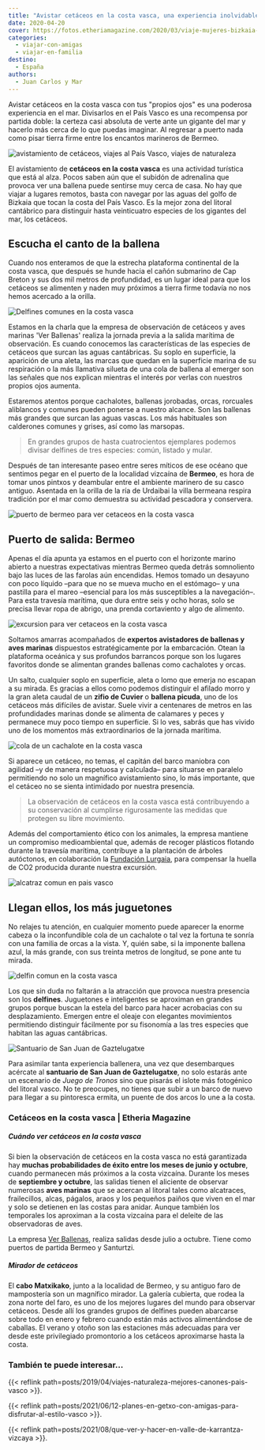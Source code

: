 ```yaml
---
title: "Avistar cetáceos en la costa vasca, una experiencia inolvidable"
date: 2020-04-20
cover: https://fotos.etheriamagazine.com/2020/03/viaje-mujeres-bizkaia-ver-delfines.jpg
categories: 
  - viajar-con-amigas
  - viajar-en-familia
destino: 
  - España
authors: 
  - Juan Carlos y Mar
---
```


Avistar cetáceos en la costa vasca con tus "propios ojos" es una poderosa experiencia en el mar. Divisarlos en el País Vasco es una recompensa por partida doble: la certeza casi absoluta de verte ante un gigante del mar y hacerlo más cerca de lo que puedas imaginar. Al regresar a puerto nada como pisar tierra firme entre los encantos marineros de Bermeo.

![avistamiento de cetáceos, viajes al País Vasco, viajes de naturaleza](https://fotos.etheriamagazine.com/2020/03/viaje-vizcaya-puerto-cetaceos.jpg "Puerto de Bermeo.")

El avistamiento de **cetáceos en la costa vasca** es una actividad turística que está al 
alza. Pocos saben aún que el subidón de adrenalina que provoca ver una ballena puede 
sentirse muy cerca de casa. No hay que viajar a lugares remotos, basta con navegar por 
las aguas del golfo de Bizkaia que tocan la costa del País Vasco. Es la mejor zona del 
litoral cantábrico para distinguir hasta veinticuatro especies de los gigantes del mar, 
los cetáceos. 

## Escucha el canto de la ballena

Cuando nos enteramos de que la estrecha plataforma continental de la costa vasca, que 
después se hunde hacia el cañón submarino de Cap Breton y sus dos mil metros de 
profundidad, es un lugar ideal para que los cetáceos se alimenten y naden muy próximos a 
tierra firme todavía no nos hemos acercado a la orilla. 

![Delfines comunes en la costa vasca](https://fotos.etheriamagazine.com/2020/03/viaje-mujeres-bizkaia-ver-delfines.jpg "Delfines comunes (Delphinus delphis).")

Estamos en la charla que la empresa de observación de cetáceos y aves marinas 'Ver 
Ballenas' realiza la jornada previa a la salida marítima de observación. Es cuando 
conocemos las características de las especies de cetáceos que surcan las aguas 
cantábricas. Su soplo en superficie, la aparición de una aleta, las marcas que quedan en 
la superficie marina de su respiración o la más llamativa silueta de una cola de ballena 
al emerger son las señales que nos explican mientras el interés por verlas con nuestros 
propios ojos aumenta. 

Estaremos atentos porque cachalotes, ballenas jorobadas, orcas, rorcuales aliblancos y 
comunes pueden ponerse a nuestro alcance. Son las ballenas más grandes que surcan las 
aguas vascas. Los más habituales son calderones comunes y grises, así como las marsopas. 

> En grandes grupos de hasta cuatrocientos ejemplares podemos divisar delfines de tres 
> especies: común, listado y mular. 

Después de tan interesante paseo entre seres míticos de ese océano que sentimos pegar en 
el puerto de la localidad vizcaína de **Bermeo**, es hora de tomar unos pintxos y 
deambular entre el ambiente marinero de su casco antiguo. Asentada en la orilla de la 
ría de Urdaibai la villa bermeana respira tradición por el mar como demuestra su 
actividad pescadora y conservera. 

![puerto de bermeo para ver cetaceos en la costa vasca](https://fotos.etheriamagazine.com/2020/03/viaje-bizkaia-ver-ballenas.jpg "Encantador puerto de Bermeo.")

## Puerto de salida: Bermeo

Apenas el día apunta ya estamos en el puerto con el horizonte marino abierto a nuestras 
expectativas mientras Bermeo queda detrás somnoliento bajo las luces de las farolas aún 
encendidas. Hemos tomado un desayuno con poco líquido –para que no se mueva mucho en el 
estómago– y una pastilla para el mareo –esencial para los más susceptibles a la 
navegación–. Para esta travesía marítima, que dura entre seis y ocho horas, solo se 
precisa llevar ropa de abrigo, una prenda cortaviento y algo de alimento. 

![excursion para ver cetaceos en la costa vasca](https://fotos.etheriamagazine.com/2020/03/pais-vasco-ver-ballenas-vizcaya.jpg "Explicaciones de 'Ver Ballenas' a bordo del barco antes de observar a los cetáceos.")

Soltamos amarras acompañados de **expertos avistadores de ballenas y aves marinas** 
dispuestos estratégicamente por la embarcación. Otean la plataforma oceánica y sus 
profundos barrancos porque son los lugares favoritos donde se alimentan grandes ballenas 
como cachalotes y orcas. 

Un salto, cualquier soplo en superficie, aleta o lomo que emerja no escapan a su mirada. 
Es gracias a ellos como podemos distinguir el afilado morro y la gran aleta caudal de un 
**zifio de Cuvier** o **ballena picuda**, uno de los cetáceos más difíciles de avistar. 
Suele vivir a centenares de metros en las profundidades marinas donde se alimenta de 
calamares y peces y permanece muy poco tiempo en superficie. Si lo ves, sabrás que has 
vivido uno de los momentos más extraordinarios de la jornada marítima. 

![cola de un cachalote en la costa vasca](https://fotos.etheriamagazine.com/2020/03/pais-vasco-ver-cetaceos-vizcaya.jpg "Cola de un cachalote (Physeter macrocephalus).")

Si aparece un cetáceo, no temas, el capitán del barco maniobra con agilidad –y de manera 
respetuosa y calculada– para situarse en paralelo permitiendo no solo un magnífico 
avistamiento sino, lo más importante, que el cetáceo no se sienta intimidado por nuestra 
presencia. 

> La observación de cetáceos en la costa vasca está contribuyendo a su conservación al 
> cumplirse rigurosamente las medidas que protegen su libre movimiento. 

Además del comportamiento ético con los animales, la empresa mantiene un compromiso 
medioambiental que, además de recoger plásticos flotando durante la travesía marítima, 
contribuye a la plantación de árboles autóctonos, en colaboración la [Fundación 
Lurgaia](http://www.lurgaia.org/), para compensar la huella de CO2 producida durante 
nuestra excursión. 

![alcatraz comun en pais vasco](https://fotos.etheriamagazine.com/2020/03/pais-vasco-ver-cetaceos-vizcaya-aves.jpg "Alcatraz común o Atlántico (Morus bassanus).")

## Llegan ellos, los más juguetones

No relajes tu atención, en cualquier momento puede aparecer la enorme cabeza o la 
inconfundible cola de un cachalote o tal vez la fortuna te sonría con una familia de 
orcas a la vista. Y, quién sabe, si la imponente ballena azul, la más grande, con sus 
treinta metros de longitud, se pone ante tu mirada. 

![delfin comun en la costa vasca](https://fotos.etheriamagazine.com/2020/03/viaje-euskadi-cetaceos.jpg "Delfín común (Delphinus delphis).")

Los que sin duda no faltarán a la atracción que provoca nuestra presencia son los 
**delfines**. Juguetones e inteligentes se aproximan en grandes grupos porque buscan la 
estela del barco para hacer acrobacias con su desplazamiento. Emergen entre el oleaje 
con elegantes movimientos permitiendo distinguir fácilmente por su fisonomía a las tres 
especies que habitan las aguas cantábricas. 

![Santuario de San Juan de Gaztelugatxe](https://fotos.etheriamagazine.com/2020/03/viaje-pais-vasco-cetaceos.jpg "Santuario de San Juan de Gaztelugatxe.")

Para asimilar tanta experiencia ballenera, una vez que desembarques acércate al 
**santuario de San Juan de Gaztelugatxe**, no solo estarás ante un escenario de _Juego 
de Tronos_ sino que pisarás el islote más fotogénico del litoral vasco. No te preocupes, 
no tienes que subir a un barco de nuevo para llegar a su pintoresca ermita, un puente de 
dos arcos lo une a la costa. 

### Cetáceos en la costa vasca | Etheria Magazine

##### Cuándo ver cetáceos en la costa vasca

Si bien la observación de cetáceos en la costa vasca no está garantizada hay **muchas 
probabilidades de éxito entre los meses de junio y octubre**, cuando permanecen más 
próximos a la costa vizcaína. Durante los meses de **septiembre y octubre**, las salidas 
tienen el aliciente de observar numerosas **aves marinas** que se acercan al litoral 
tales como alcatraces, frailecillos, alcas, págalos, araos y los pequeños paiños que 
viven en el mar y solo se detienen en las costas para anidar. Aunque también los 
temporales los aproximan a la costa vizcaína para el deleite de las observadoras de 
aves. 

La empresa [Ver Ballenas](http://verballenas.com/), realiza salidas desde julio a 
octubre. Tiene como puertos de partida Bermeo y Santurtzi. 

##### Mirador de cetáceos

El **cabo Matxikako**, junto a la localidad de Bermeo, y su antiguo faro de mampostería 
son un magnífico mirador. La galería cubierta, que rodea la zona norte del faro, es uno 
de los mejores lugares del mundo para observar cetáceos. Desde allí los grandes grupos 
de delfines pueden abarcarse sobre todo en enero y febrero cuando están más activos 
alimentándose de caballas. El verano y otoño son las estaciones más adecuadas para ver 
desde este privilegiado promontorio a los cetáceos aproximarse hasta la costa. 

### También te puede interesar...

{{< reflink path=posts/2019/04/viajes-naturaleza-mejores-canones-pais-vasco >}}. 

{{< reflink 
path=posts/2021/06/12-planes-en-getxo-con-amigas-para-disfrutar-al-estilo-vasco >}}. 

{{< reflink path=posts/2021/08/que-ver-y-hacer-en-valle-de-karrantza-vizcaya >}}.
